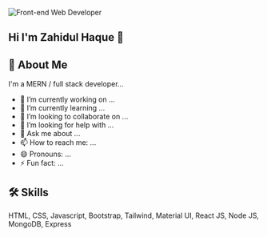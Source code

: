 ![Front-end Web Developer](https://scontent.fdac8-1.fna.fbcdn.net/v/t39.30808-6/s960x960/259702143_614381593312326_2385120649897861935_n.jpg?_nc_cat=111&ccb=1-5&_nc_sid=e3f864&_nc_ohc=yBgEHCbUB3UAX-5CpSB&tn=U3QOrprljFKLqz3j&_nc_ht=scontent.fdac8-1.fna&oh=83d2d1cc62fbd30b0d6d3da8a1de8856&oe=61A0761A)

## Hi I'm Zahidul Haque 👋

## 🚀 About Me

I'm a MERN / full stack developer...

- 🔭 I’m currently working on ...
- 🌱 I’m currently learning ...
- 👯 I’m looking to collaborate on ...
- 🤔 I’m looking for help with ...
- 💬 Ask me about ...
- 📫 How to reach me: ...
- 😄 Pronouns: ...
- ⚡ Fun fact: ...

## 🛠 Skills

HTML, CSS, Javascript, Bootstrap, Tailwind, Material UI, React JS, Node JS, MongoDB, Express
